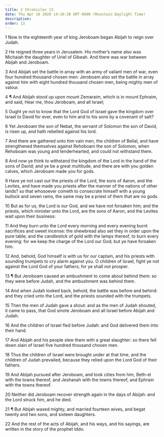 ```yaml
---
title: 2 Chronicles 13
date: Thu Apr 16 2020 14:10:38 GMT-0600 (Mountain Daylight Time)
description: 
order: 13
---
```


<p>
  1 Now in the eighteenth year of king Jeroboam began Abijah to reign over
  Judah.
</p>
<p>
  2 He reigned three years in Jerusalem. His mother&#x2019;s name also was
  Michaiah the daughter of Uriel of Gibeah. And there was war between Abijah and
  Jeroboam.
</p>
<p>
  3 And Abijah set the battle in array with an army of valiant men of war, even
  four hundred thousand chosen men: Jeroboam also set the battle in array
  against him with eight hundred thousand chosen men, being mighty men of
  valour.
</p>
<p>
  4 &#xB6; And Abijah stood up upon mount Zemaraim, which is in mount Ephraim,
  and said, Hear me, thou Jeroboam, and all Israel;
</p>
<p>
  5 Ought ye not to know that the Lord God of Israel gave the kingdom over
  Israel to David for ever, even to him and to his sons by a covenant of salt?
</p>
<p>
  6 Yet Jeroboam the son of Nebat, the servant of Solomon the son of David, is
  risen up, and hath rebelled against his lord.
</p>
<p>
  7 And there are gathered unto him vain men, the children of Belial, and have
  strengthened themselves against Rehoboam the son of Solomon, when Rehoboam was
  young and tenderhearted, and could not withstand them.
</p>
<p>
  8 And now ye think to withstand the kingdom of the Lord in the hand of the
  sons of David; and ye be a great multitude, and there are with you golden
  calves, which Jeroboam made you for gods.
</p>
<p>
  9 Have ye not cast out the priests of the Lord, the sons of Aaron, and the
  Levites, and have made you priests after the manner of the nations of other
  lands? so that whosoever cometh to consecrate himself with a young bullock and
  seven rams, the same may be a priest of them that are no gods.
</p>
<p>
  10 But as for us, the Lord is our God, and we have not forsaken him; and the
  priests, which minister unto the Lord, are the sons of Aaron, and the Levites
  wait upon their business:
</p>
<p>
  11 And they burn unto the Lord every morning and every evening burnt
  sacrifices and sweet incense: the shewbread also set they in order upon the
  pure table; and the candlestick of gold with the lamps thereof, to burn every
  evening: for we keep the charge of the Lord our God; but ye have forsaken him.
</p>
<p>
  12 And, behold, God himself is with us for our captain, and his priests with
  sounding trumpets to cry alarm against you. O children of Israel, fight ye not
  against the Lord God of your fathers; for ye shall not prosper.
</p>
<p>
  13 &#xB6; But Jeroboam caused an ambushment to come about behind them: so they
  were before Judah, and the ambushment was behind them.
</p>
<p>
  14 And when Judah looked back, behold, the battle was before and behind: and
  they cried unto the Lord, and the priests sounded with the trumpets.
</p>
<p>
  15 Then the men of Judah gave a shout: and as the men of Judah shouted, it
  came to pass, that God smote Jeroboam and all Israel before Abijah and Judah.
</p>
<p>
  16 And the children of Israel fled before Judah: and God delivered them into
  their hand.
</p>
<p>
  17 And Abijah and his people slew them with a great slaughter: so there fell
  down slain of Israel five hundred thousand chosen men.
</p>
<p>
  18 Thus the children of Israel were brought under at that time, and the
  children of Judah prevailed, because they relied upon the Lord God of their
  fathers.
</p>
<p>
  19 And Abijah pursued after Jeroboam, and took cities from him, Beth-el with
  the towns thereof, and Jeshanah with the towns thereof, and Ephrain with the
  towns thereof.
</p>
<p>
  20 Neither did Jeroboam recover strength again in the days of Abijah: and the
  Lord struck him, and he died.
</p>
<p>
  21 &#xB6; But Abijah waxed mighty, and married fourteen wives, and begat
  twenty and two sons, and sixteen daughters.
</p>
<p>
  22 And the rest of the acts of Abijah, and his ways, and his sayings, are
  written in the story of the prophet Iddo.
</p>
